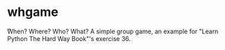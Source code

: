 # whgame
ٌWhen? Where? Who? What? 
A simple group game, an example for "Learn Python The Hard Way Book"'s exercise 36.
